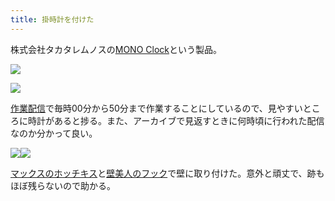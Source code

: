 ```yaml
---
title: 掛時計を付けた
---
```

株式会社タカタレムノスの[MONO Clock](https://www.amazon.co.jp/dp/B004UIT8BK)という製品。

![](https://lh6.googleusercontent.com/WxX_DeDh12ZC5So3OtUOB5m9Pfk1a7nXDieo2P8W4k_fHE4Bv1kh7dhfNpT2jHSb_QQF3v1_EskUjAioV4DhP-PNBM9skEZWktS4ESfXS8hugEn7EAe0BiDOgCD2Ja2VAQ_WJBRno-poik1a0Q)

![](https://lh5.googleusercontent.com/bCMOFyF91Gyped2_uduLeG5lldUCqbuwUoysSgZx-0JS1_NdPhWLpdUXh3c6qDZyuO06iKLZvXRkFT__0Zn3GcTFOcvNS83ZWazsmaL5e_g-rwIjwrumKVQDg_72P9_LpWCSglPXK7iDQ-z9Sg)

[作業配信](https://www.youtube.com/channel/UC5s-KpSDGzxWPWNv94PnJHw)で毎時00分から50分まで作業することにしているので、見やすいところに時計があると捗る。また、アーカイブで見返すときに何時頃に行われた配信なのか分かって良い。

![](https://lh6.googleusercontent.com/C1sLF9SeXvIcyj_T8k881eNgb5Y_lVVqMCB3Jcbh7WyJdM4TnXQ_NvwBTKJLMVkAK4C9x7zA7H8SNyse6tJfsM9OHs-sLCbPCIx3S77lpSbSWjGXTN6Z0Jqt90HPA36hJHuv0mmotR-ioJAPWw)![](https://lh5.googleusercontent.com/126OQCDJSuNmrDI440MWLUY3RgNAi4h-SXQJ32G-CU9MWEC_4tz-O4dSXXFwR5yZHtDbRoAiOuYZPqpp7D7ATW9-jIu3RG7JcjKltGLn2koT8xq1rtrFW0G3isrHYZZmaqtXFzLCQqgL0nxOhg)

[マックスのホッチキス](https://www.amazon.co.jp/dp/B000O9WRWG)と[壁美人のフック](https://www.amazon.co.jp/dp/B00CU78TDG)で壁に取り付けた。意外と頑丈で、跡もほぼ残らないので助かる。
